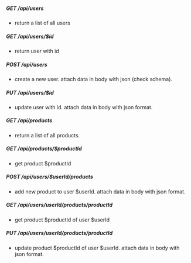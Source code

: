 ##### GET /api/users
- return a list of all users

##### GET /api/users/$id
- return user with id

##### POST /api/users
- create a new user. attach data in body with json (check schema).

##### PUT /api/users/$id
- update user with id. attach data in body with json format.

##### GET /api/products
- return a list of all products.

##### GET /api/products/$productId
- get product $productId 

##### POST /api/users/$userId/products
- add new product to user $userId. attach data in body with json format.

##### GET /api/users/$userId/products/$productId
- get product $productId of user $userId

##### PUT /api/users/$userId/products/$productId
- update product $productId of user $userId. attach data in body with json format.
